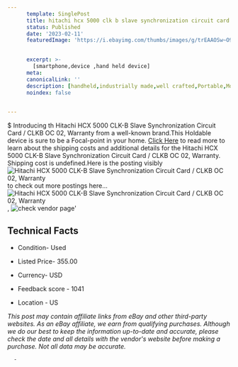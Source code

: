 ```yaml
---
      template: SinglePost
      title: hitachi hcx 5000 clk b slave synchronization circuit card clkb oc 02 warranty
      status: Published
      date: '2023-02-11'
      featuredImage: 'https://i.ebayimg.com/thumbs/images/g/trEAAOSw~O9f6Vy-/s-l225.jpg'
       

      excerpt: >-
        [smartphone,device ,hand held device]
      meta:
      canonicalLink: ''
      description: [handheld,industrially made,well crafted,Portable,Mobile,Compact,Convenient,Lightweight,Maneuverable,Man-portable,Miniature,Carriable,Hand-held,Light,Holdable,Transportable,Mobile device,Pocket-sized,On-the-go,Wireless,Cordless,Compact size,Convenient size, smartphone,device ,hand held device]
      noindex: false
      

---
```

$
      Introducing th Hitachi HCX 5000 CLK-B Slave Synchronization Circuit Card / CLKB OC 02, Warranty from a well-known brand.This Holdable device  is sure to be a Focal-point in your home. [Click Here](https://www.ebay.com/itm/224274509058?hash=item3437cd6d02%3Ag%3AtrEAAOSw%7EO9f6Vy-&amdata=enc%3AAQAHAAAA4MNfq121KZdSM5j%2F5RMdSllU6lW6sLVEWU3%2BdDXDVH7s5s%2FL%2Fye63JFzrfcOfjEHpVnA24nSJErUt2v4ODW4ib1lPbv92giDjmszWio7u2l5KnGWMm7zFOerkieNZCILGtziaJ2%2FMjS9BLtbA6gZIS007xefqwBr2C1p5WLaUr5Wl9X3KJqVtaRsjMPrj8ZN99tNe9giSLosPbtKvCxUhqDJrXyEijj3QAWeb9tnRfTr1UlixiiJ8elJIuSlHxSSpPeYxeW%2BVcBbs6nTNKrUNIyqbx%2BGd56rp%2FSrP3sdRbeC&mkevt=1&mkcid=1&mkrid=711-53200-19255-0&campid=%253CePNCampaignId%253E&customid=%253CreferenceId%253E&toolid=10049) to read more to learn about the shipping costs and additional details for the Hitachi HCX 5000 CLK-B Slave Synchronization Circuit Card / CLKB OC 02, Warranty. Shipping cost is undefined.Here is the posting visibly ![Hitachi HCX 5000 CLK-B Slave Synchronization Circuit Card / CLKB OC 02, Warranty](https://i.ebayimg.com/thumbs/images/g/trEAAOSw~O9f6Vy-/s-l225.jpg) to check out more postings here... ![Hitachi HCX 5000 CLK-B Slave Synchronization Circuit Card / CLKB OC 02, Warranty](https://i.ebayimg.com/images/g/trEAAOSw~O9f6Vy-/s-l1600.jpg), ![check vendor page](https://origin-galleryplus.ebayimg.com/ws/web/224274509058_2_0_1/225x225.jpg,https://origin-galleryplus.ebayimg.com/ws/web/224274509058_3_0_1/225x225.jpg,https://origin-galleryplus.ebayimg.com/ws/web/224274509058_4_0_1/225x225.jpg)'

      

 ## Technical Facts 



     
      

 - Condition- Used 


      

 - Listed Price- 355.00 


      

 - Currency- USD 


      

 - Feedback score - 1041 


      

 - Location - US 


      
      

 *_This post may contain affiliate links from eBay and other third-party websites. As an eBay affiliate, we earn from qualifying purchases. Although we do our best to keep the information up-to-date and accurate, please check the date and all details with the vendor's website before making a purchase. Not all data may be accurate._*




      -
